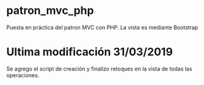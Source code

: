 # patron_mvc_php
Puesta en práctica del patron MVC con PHP. La vista es mediante Bootstrap

# Ultima modificación 31/03/2019
Se agrego el script de creación y finalizo retoques en la vista de todas las operaciones. 
